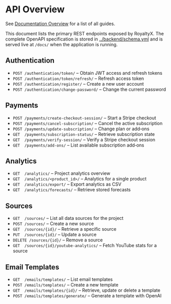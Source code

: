 # API Overview
See [Documentation Overview](DOCUMENTATION_OVERVIEW.md) for a list of all guides.


This document lists the primary REST endpoints exposed by RoyaltyX. The complete OpenAPI specification is stored in [../backend/schema.yml](../backend/schema.yml) and is served live at `/docs/` when the application is running.

## Authentication
- `POST /authentication/token/` – Obtain JWT access and refresh tokens
- `POST /authentication/token/refresh/` – Refresh access token
- `POST /authentication/register/` – Create a new user account
- `POST /authentication/change-password/` – Change the current password

## Payments
- `POST /payments/create-checkout-session/` – Start a Stripe checkout
- `POST /payments/cancel-subscription/` – Cancel the active subscription
- `POST /payments/update-subscription/` – Change plan or add‑ons
- `GET  /payments/subscription-status/` – Retrieve subscription state
- `GET  /payments/verify-session/` – Verify a Stripe checkout session
- `GET  /payments/add-ons/` – List available subscription add‑ons

## Analytics
- `GET  /analytics/` – Project analytics overview
- `GET  /analytics/<product_id>/` – Analytics for a single product
- `GET  /analytics/export/` – Export analytics as CSV
- `GET  /analytics/forecasts/` – Retrieve stored forecasts

## Sources
- `GET  /sources/` – List all data sources for the project
- `POST /sources/` – Create a new source
- `GET  /sources/{id}/` – Retrieve a specific source
- `PUT  /sources/{id}/` – Update a source
- `DELETE /sources/{id}/` – Remove a source
- `GET  /sources/{id}/youtube-analytics/` – Fetch YouTube stats for a source

## Email Templates
- `GET  /emails/templates/` – List email templates
- `POST /emails/templates/` – Create a new template
- `GET  /emails/templates/{id}/` – Retrieve, update or delete a template
- `POST /emails/templates/generate/` – Generate a template with OpenAI

